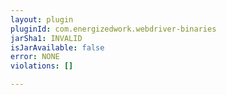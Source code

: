```yaml
---
layout: plugin
pluginId: com.energizedwork.webdriver-binaries
jarSha1: INVALID
isJarAvailable: false
error: NONE
violations: []

---
```

